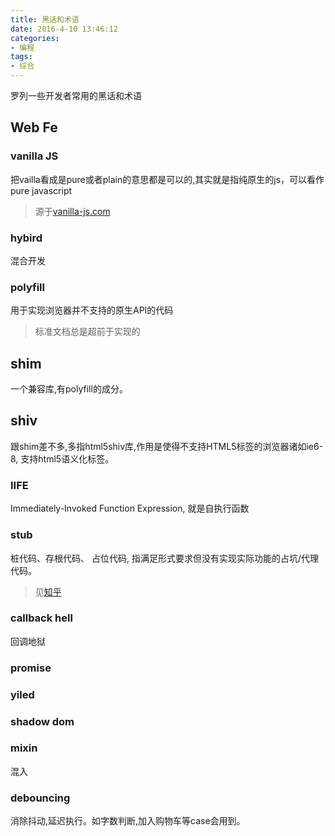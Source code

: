 ```yaml
---
title: 黑话和术语
date: 2016-4-10 13:46:12
categories:
- 编程
tags:
- 综合
---
```


罗列一些开发者常用的黑话和术语
## Web Fe

### vanilla JS
把vailla看成是pure或者plain的意思都是可以的,其实就是指纯原生的js，可以看作pure javascript
> 源于[vanilla-js.com](http://vanilla-js.com/)

### hybird
混合开发

### polyfill
用于实现浏览器并不支持的原生API的代码
> 标准文档总是超前于实现的

## shim
一个兼容库,有polyfill的成分。

## shiv
跟shim差不多,多指html5shiv库,作用是使得不支持HTML5标签的浏览器诸如ie6-8, 支持html5语义化标签。

### IIFE
Immediately-Invoked Function Expression, 就是自执行函数

### stub 
桩代码、存根代码、 占位代码, 指满足形式要求但没有实现实际功能的占坑/代理代码。
> 见[知乎](https://www.zhihu.com/question/24844900)

### callback hell
回调地狱

### promise

### yiled

### shadow dom

### mixin
混入

### debouncing
消除抖动,延迟执行。如字数判断,加入购物车等case会用到。